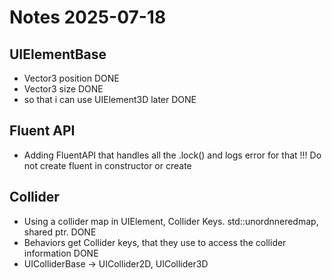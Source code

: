 # Notes 2025-07-18

## UIElementBase 

- Vector3 position DONE
- Vector3 size DONE
- so that i can use UIElement3D later DONE


## Fluent API 

- Adding FluentAPI that handles all the .lock() and logs error for that !!! Do not create fluent in constructor or create

## Collider 

- Using a collider map in UIElement, Collider Keys. std::unordnneredmap, shared ptr. DONE
- Behaviors get Collider keys, that they use to access the collider information DONE
- UIColliderBase -> UICollider2D, UICollider3D
  